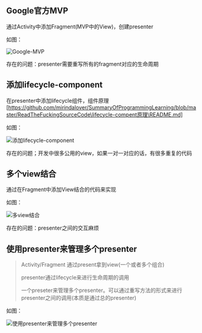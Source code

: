 
## Google官方MVP

通过Activity中添加Fragment(MVP中的View)，创建presenter

如图：

![Google-MVP][1]

存在的问题：presenter需要重写所有的fragment对应的生命周期

##	添加lifecycle-component

在presenter中添加lifecycle组件，组件原理[https://github.com/mirindalover/SummaryOfProgrammingLearning/blob/master/ReadTheFuckingSourceCode\lifecycle-compent原理\README.md]

如图：

![添加lifecycle-component][2]

存在的问题；开发中很多公用的view，如果一对一对应的话，有很多重复的代码

##	多个view结合

通过在Fragment中添加View结合的代码来实现

如图：

![多view结合][3]

存在的问题：presenter之间的交互麻烦

##	使用presenter来管理多个presenter

>	Activity/Fragment 通过present拿到view(一个或者多个组合)
>
>	presenter通过lifecycle来进行生命周期的调用
>
>	一个preseter来管理多个presenter。可以通过重写方法的形式来进行presenter之间的调用(本质是通过总的presenter)

如图：

![使用presenter来管理多个presenter][4]




[1]:https://github.com/mirindalover/SummaryOfProgrammingLearning/blob/master/android/resource/google-mvp.png
[2]:https://github.com/mirindalover/SummaryOfProgrammingLearning/blob/master/android/resource/添加lifecycle-component.png
[3]:https://github.com/mirindalover/SummaryOfProgrammingLearning/blob/master/android/resource/多个view结合.png
[4]:https://github.com/mirindalover/SummaryOfProgrammingLearning/blob/master/android/resource/使用presenter管理.png